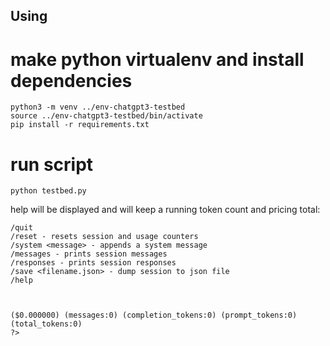 
## Using


# make python virtualenv and install dependencies
```
python3 -m venv ../env-chatgpt3-testbed
source ../env-chatgpt3-testbed/bin/activate
pip install -r requirements.txt
```

# run script
```
python testbed.py
```

help will be displayed and will keep a running token count and pricing total:

```
/quit
/reset - resets session and usage counters
/system <message> - appends a system message
/messages - prints session messages
/responses - prints session responses
/save <filename.json> - dump session to json file
/help



($0.000000) (messages:0) (completion_tokens:0) (prompt_tokens:0) (total_tokens:0)
?>
```